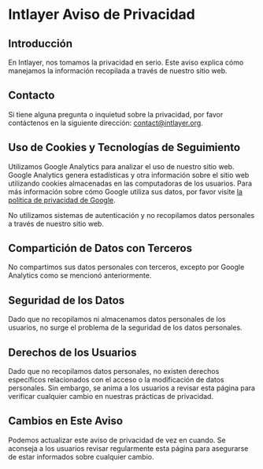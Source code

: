 # Intlayer Aviso de Privacidad

## Introducción

En Intlayer, nos tomamos la privacidad en serio. Este aviso explica cómo manejamos la información recopilada a través de nuestro sitio web.

## Contacto

Si tiene alguna pregunta o inquietud sobre la privacidad, por favor contáctenos en la siguiente dirección: [contact@intlayer.org](mailto:contact@intlayer.org).

## Uso de Cookies y Tecnologías de Seguimiento

Utilizamos Google Analytics para analizar el uso de nuestro sitio web. Google Analytics genera estadísticas y otra información sobre el sitio web utilizando cookies almacenadas en las computadoras de los usuarios. Para más información sobre cómo Google utiliza sus datos, por favor visite [la política de privacidad de Google](https://policies.google.com/privacy).

No utilizamos sistemas de autenticación y no recopilamos datos personales a través de nuestro sitio web.

## Compartición de Datos con Terceros

No compartimos sus datos personales con terceros, excepto por Google Analytics como se mencionó anteriormente.

## Seguridad de los Datos

Dado que no recopilamos ni almacenamos datos personales de los usuarios, no surge el problema de la seguridad de los datos personales.

## Derechos de los Usuarios

Dado que no recopilamos datos personales, no existen derechos específicos relacionados con el acceso o la modificación de datos personales. Sin embargo, se anima a los usuarios a revisar esta página para verificar cualquier cambio en nuestras prácticas de privacidad.

## Cambios en Este Aviso

Podemos actualizar este aviso de privacidad de vez en cuando. Se aconseja a los usuarios revisar regularmente esta página para asegurarse de estar informados sobre cualquier cambio.
